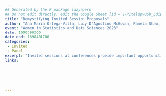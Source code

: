 ```yaml
---
## Generated by the R package lazyapero
## Do not edit directly, edit the Google Sheet [id = 1-PItelqpv0Sb_LdiEDqb8O3D_Roii5nVTL07IRVbRtA]
title: "Demystifying Invited Session Proposals"
author: "Ana Maria Ortega-Villa, Lucy D'Agostino McGowan, Pamela Shaw, Suhwon Lee, Tanya Garcia"
event: "Women in Statistics and Data Sciences 2023"
date: 1698396300
date_end: 1698401700
categories:
 - Invited
 - Panel
excerpt: "Invited sessions at conferences provide important opportunities for the exchange of ideas. But how do we get invited? And how can we do the inviting? In this panel, we bring together experienced women in statistics from all career stages to share their tips on organizing invited sessions. Our panelists have planned and participated in numerous successful invited sessions at statistical conferences and have served on program committees to plan and select these sessions on a large scale. This session, sponsored by the Caucus for Women in Statistics, is intended to demystify the invited session proposal process and to empower researchers to submit their ideas in the future."
links:






---
```

